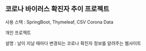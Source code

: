 ## 코로나 바이러스 확진자 추이 프로젝트

사용 스택 : SpringBoot, Thymeleaf, CSV Corona Data

개인 프로젝트

설명 : 날이 지날 때마다 변경되는 코로나 확진자 정보를 알려주는 웹사이트